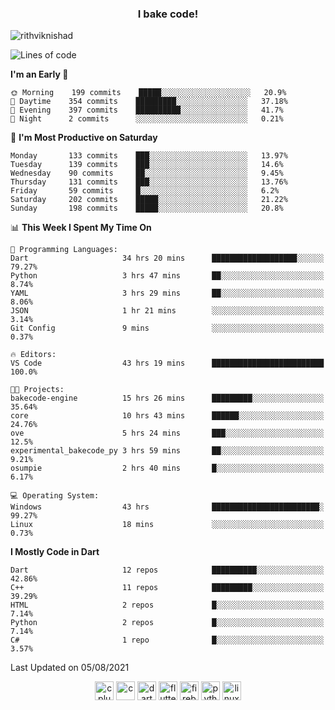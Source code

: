 <h3 align="center">I bake code!</h3>

<p align="left"> <img src="https://komarev.com/ghpvc/?username=rithviknishad" alt="rithviknishad" /> </p>

<!--START_SECTION:waka-->
![Lines of code](https://img.shields.io/badge/From%20Hello%20World%20I%27ve%20Written-697031%20lines%20of%20code-blue)

**I'm an Early 🐤** 

```text
🌞 Morning    199 commits    █████░░░░░░░░░░░░░░░░░░░░   20.9% 
🌆 Daytime    354 commits    █████████░░░░░░░░░░░░░░░░   37.18% 
🌃 Evening    397 commits    ██████████░░░░░░░░░░░░░░░   41.7% 
🌙 Night      2 commits      ░░░░░░░░░░░░░░░░░░░░░░░░░   0.21%

```
📅 **I'm Most Productive on Saturday** 

```text
Monday       133 commits    ███░░░░░░░░░░░░░░░░░░░░░░   13.97% 
Tuesday      139 commits    ███░░░░░░░░░░░░░░░░░░░░░░   14.6% 
Wednesday    90 commits     ██░░░░░░░░░░░░░░░░░░░░░░░   9.45% 
Thursday     131 commits    ███░░░░░░░░░░░░░░░░░░░░░░   13.76% 
Friday       59 commits     █░░░░░░░░░░░░░░░░░░░░░░░░   6.2% 
Saturday     202 commits    █████░░░░░░░░░░░░░░░░░░░░   21.22% 
Sunday       198 commits    █████░░░░░░░░░░░░░░░░░░░░   20.8%

```


📊 **This Week I Spent My Time On** 

```text
💬 Programming Languages: 
Dart                     34 hrs 20 mins      ███████████████████░░░░░░   79.27% 
Python                   3 hrs 47 mins       ██░░░░░░░░░░░░░░░░░░░░░░░   8.74% 
YAML                     3 hrs 29 mins       ██░░░░░░░░░░░░░░░░░░░░░░░   8.06% 
JSON                     1 hr 21 mins        ░░░░░░░░░░░░░░░░░░░░░░░░░   3.14% 
Git Config               9 mins              ░░░░░░░░░░░░░░░░░░░░░░░░░   0.37%

🔥 Editors: 
VS Code                  43 hrs 19 mins      █████████████████████████   100.0%

🐱‍💻 Projects: 
bakecode-engine          15 hrs 26 mins      █████████░░░░░░░░░░░░░░░░   35.64% 
core                     10 hrs 43 mins      ██████░░░░░░░░░░░░░░░░░░░   24.76% 
ove                      5 hrs 24 mins       ███░░░░░░░░░░░░░░░░░░░░░░   12.5% 
experimental_bakecode_py 3 hrs 59 mins       ██░░░░░░░░░░░░░░░░░░░░░░░   9.21% 
osumpie                  2 hrs 40 mins       █░░░░░░░░░░░░░░░░░░░░░░░░   6.17%

💻 Operating System: 
Windows                  43 hrs              ████████████████████████░   99.27% 
Linux                    18 mins             ░░░░░░░░░░░░░░░░░░░░░░░░░   0.73%

```

**I Mostly Code in Dart** 

```text
Dart                     12 repos            ██████████░░░░░░░░░░░░░░░   42.86% 
C++                      11 repos            █████████░░░░░░░░░░░░░░░░   39.29% 
HTML                     2 repos             █░░░░░░░░░░░░░░░░░░░░░░░░   7.14% 
Python                   2 repos             █░░░░░░░░░░░░░░░░░░░░░░░░   7.14% 
C#                       1 repo              █░░░░░░░░░░░░░░░░░░░░░░░░   3.57%

```



 Last Updated on 05/08/2021
<!--END_SECTION:waka-->

<p align="center">
  <img src="https://devicons.github.io/devicon/devicon.git/icons/cplusplus/cplusplus-original.svg" alt="cplusplus" width="30" height="30"/>
  <img src="https://devicons.github.io/devicon/devicon.git/icons/c/c-original.svg" alt="c" width="30" height="30"/>
  <img src="https://www.vectorlogo.zone/logos/dartlang/dartlang-icon.svg" alt="dart" width="30" height="30"/>
  <img src="https://www.vectorlogo.zone/logos/flutterio/flutterio-icon.svg" alt="flutter" width="30" height="30"/> 
  <img src="https://www.vectorlogo.zone/logos/firebase/firebase-icon.svg" alt="firebase" width="30" height="30"/> 
  <img src="https://devicons.github.io/devicon/devicon.git/icons/python/python-original.svg" alt="python" width="30" height="30"/> 
  <img src="https://devicons.github.io/devicon/devicon.git/icons/linux/linux-original.svg" alt="linux" width="30" height="30"/> 
</p>
